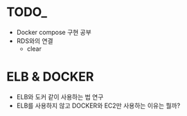 # TODO_
- Docker compose 구현 공부
- RDS와의 연결
    - clear

# ELB & DOCKER
- ELB와 도커 같이 사용하는 법 연구
- ELB를 사용하지 않고 DOCKER와 EC2만 사용하는 이유는 뭘까?
